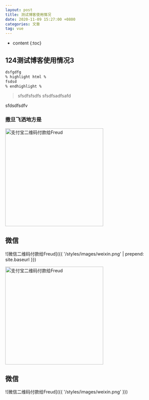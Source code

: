 ```yaml
---
layout: post
title: 测试博客使用情况
date: 2020-11-09 15:27:00 +0800
categories: 文章
tag: vue
---
```


* content
{:toc}

## 124测试博客使用情况3
``` html
dsfgdfg
% highlight html %
fsdsd
% endhighlight %
```
>sfsdfsfsdfs
>sfsdfsadfsafd

sfdsdfsdfv

### 撒旦飞洒地方是

<img src="{{ '../../../../../styles/images/zhifubao.jpg' | prepend: site.baseurl }}" alt="支付宝二维码付款给Freud" width="310" />

微信
----------------
![微信二维码付款给Freud]({{ '/styles/images/weixin.png' | prepend: site.baseurl }})

<img src="{{ '/styles/images/zhifubao.jpg'}}" alt="支付宝二维码付款给Freud" width="310" />

微信
----------------
![微信二维码付款给Freud]({{ '/styles/images/weixin.png' }})